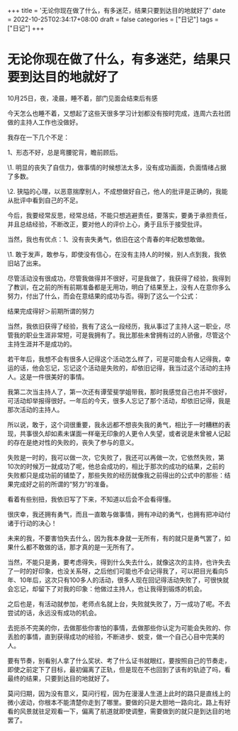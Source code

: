 +++
title = '无论你现在做了什么，有多迷茫，结果只要到达目的地就好了'
date = 2022-10-25T02:34:17+08:00
draft = false
categories = ["日记"]
tags = ["日记"]
+++


# 无论你现在做了什么，有多迷茫，结果只要到达目的地就好了

10月25日，夜，凌晨，睡不着，部门见面会结束后有感




今天怎么也睡不着，又想起了这些天很多学习计划都没有按时完成，连周六去社团做的主持人工作也没做好。

我存在一下几个不足：

  1、形态不好，总是弯腰驼背，瞻前顾后。

\1.   明显的丧失了自信力，做事情的时候想法太多，没有成功画面，负面情绪占据了多数。

\2.   狭隘的心理，以恶意揣摩别人，不成想做好自己，他人的批评是正确的，我能从批评中看到自己的不足。

今后，我要经常反思，经常总结，不能只想逃避责任，要落实，要勇于承担责任，并且总结经验，不断改正，要对他人的评价上心，勇于且乐于接受批评。

当然，我也有优点：1、没有丧失勇气，依旧在这个青春的年纪敢想敢做。

\1.   敢于发声，敢参与，即使没有信心，在没有主持人的时候，别人点到我，我依旧站了出来。

尽管活动没有很成功，尽管我做得并不很好，可是我做了，我获得了经验，我得到了教训，在之前的所有前期准备都是无用功，明白了结果至上，没有人在意你多么努力，付出了什么，而会在意结果的成功与否。得到了这么一个公式：

结果完成得好＞前期所谓的努力




当然，我依旧获得了经验，我有了这么一段经历，我从事过了主持人这一职业，尽管我的职业生涯非常短，可是我拥有了。我比那些未曾拥有过的人骄傲，尽管这个主持生涯并不是成功的。

若干年后，我想不会有很多人记得这个活动怎么样了，可是可能会有人记得我，幸运的话，他会忘记，忘记这个活动是失败的，却依旧记得，我当过这个活动的主持人。这是一件很美好的事情。

我第二次当主持人了，第一次还有谭莹斐学姐带我，那时我感觉自己也并不很好，可活动却举报得很好。一年后的今天，很多人忘记了那个活动，却依旧记得，我是那次活动的主持人。

所以说，敢于，这个词很重要，我永远都不想丧失我的勇气，相比于一时糟糕的表现，共事很久却如素未谋面一样毫无印象的人更令人失望，或者说是未曾被人记起的存在是绝对性的失败的，丧失了参与的意义。

失败是一时的，我可以做一次，它失败了，我还可以再做一次，它依然失败，第10次的时候万一就成功了呢，他总会成功的，相比于那次的成功的结果，之前的失败都只是成功前的铺垫了，那些失败的经历就像我之前得出的公式中的那些：结果完成好之前的所谓的“努力“的准备。

看着有些别扭，我依旧写了下来，不知道以后会不会看得懂。

很庆幸，我还拥有勇气，而且一直敢与做事情，拥有冲动的勇气，也拥有把冲动付诸于行动的决心！

未来的我，不要害怕失去什么，因为我本身就一无所有，有的就只是勇气罢了，如果什么都不敢做的话，那才真的是一无所有了。




当然，不能只是勇，要考虑得失，得到什么失去什么，就像这次的主持，也许失去了一时的好印象，也没关系呀，之后他们可能也不会记得我了，可以把目光看向5年、10年后，这次只有100多人的活动，很多人现在回记得活动失败了，可很快就会忘记，却留下了对我的印象：他做过主持人，也让我得到锻炼的机会。




之后也是，有活动就参加，老师点名就上台，失败就失败了，万一成功了呢。不去尝试的话，永远没有成功的机会。

去扼杀不完美的你，去做那些你害怕的事情，去做那些你认定为可能会失败的、你丢脸的事情，直到获得成功的经验，不断进步、蜕变，做一个自己心目中完美的人。




要有节奏，别看别人拿了什么奖状、考了什么证书就眼红，要按照自己的节奏走，即使之前定下了目标，最初偏离了正轨，但是现在不也回到了该有的轨迹了吗，看最终的结果，只要到达目的地就好了。




莫问归期，因为没有意义，莫问行程，因为在漫漫人生道上此时的路只是直线上的微小波动，你根本不能清楚你走到了哪里。要做的只是大胆地一路向北，路上有好看的风景就驻足观看一下，偏离了航道就即使调整，需要做到的就只是到达目的地罢了。



 